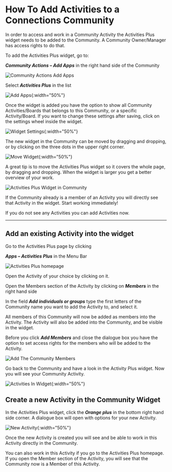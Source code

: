 # How To Add Activities to a Connections Community

In order to access and work in a Community Activity the Activities Plus widget needs to be added to the Community. A Community Owner/Manager has access rights to do that.

To add the Activities Plus widget, go to:

**_Community Actions – Add Apps_** in the right hand side of the Community

![Community Actions Add Apps](/assets/images/screen-shots/aplus/aplus-community-actions-add-apps.png)

Select **_Activities Plus_** in the list

![Add Apps](/assets/images/screen-shots/aplus/aplus-add-apps.png){:width="50%"}

Once the widget is added you have the option to show all Community Activities/Boards that belongs to this Community, or a specific Activity/Board. If you want to change these settings after saving, click on the settings wheel inside the widget.

![Widget Settings](/assets/images/screen-shots/aplus/aplus-widget-settings.png){:width="50%"}

The new widget in the Community can be moved by dragging and dropping, or by clicking on the three dots in the upper right corner.

![Move Widget](/assets/images/screen-shots/aplus/aplus-move-widget.png){:width="50%"}

A great tip is to move the Activities Plus widget so it covers the whole page, by dragging and dropping. When the widget is larger you get a better overview of your work.

![Activities Plus Widget in Community](/assets/images/screen-shots/aplus/aplus-widget-in-community.png)

If the Community already is a member of an Activity you will directly see that Activity in the widget. Start working immediately!

If you do not see any Activities you can add Activities now.

___

## Add an existing Activity into the widget

Go to the Activities Plus page by clicking

**_Apps – Activities Plus_** in the Menu Bar

![Activities Plus homepage](/assets/images/screen-shots/aplus/aplus-homepage.png)

Open the Activity of your choice by clicking on it.

Open the Members section of the Activity by clicking on **_Members_** in the right hand side

In the field **_Add individuals or groups_** type the first letters of the Community name you want to add the Activity to, and select it.

All members of this Community will now be added as members into the Activity. The Activity will also be added into the Community, and be visible in the widget.

Before you click **_Add Members_** and close the dialogue box you have the option to set access rights for the members who will be added to the Activity.

![Add The Community Members](/assets/images/screen-shots/aplus/aplus-add-members.png)

Go back to the Community and have a look in the Activity Plus widget. Now you will see your Community Activity.

![Activities In Widget](/assets/images/screen-shots/aplus/aplus-activities-in-widget.png){:width="50%"}

## Create a new Activity in the Community Widget

In the Activities Plus widget, click the **_Orange plus_** in the bottom right hand side corner. A dialogue box will open with options for your new Activity.

![New Activity](/assets/images/screen-shots/aplus/aplus-new-activity.png){:width="50%"}

Once the new Activity is created you will see and be able to work in this Activity directly in the Community.

You can also work in this Activity if you go to the Activities Plus homepage. If you open the Member section of the Activity, you will see that the Community now is a Member of this Activity.
